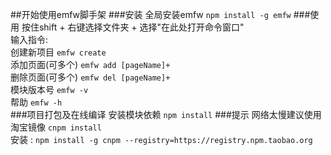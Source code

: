 ##开始使用emfw脚手架
###安装
全局安装emfw `npm install -g emfw`
###使用
按住shift + 右键选择文件夹 + 选择"在此处打开命令窗口"<br/>
输入指令:<br/>
创建新项目               `emfw create`<br/>
添加页面(可多个)         `emfw add [pageName]+`<br/>
删除页面(可多个)         `emfw del [pageName]+`<br/>
模块版本号               `emfw -v`<br/>
帮助                     `emfw -h`<br/>
###项目打包及在线编译
安装模块依赖 `npm install`
###提示
网络太慢建议使用淘宝镜像 `cnpm install`<br/>
安装 : `npm install -g cnpm --registry=https://registry.npm.taobao.org`
